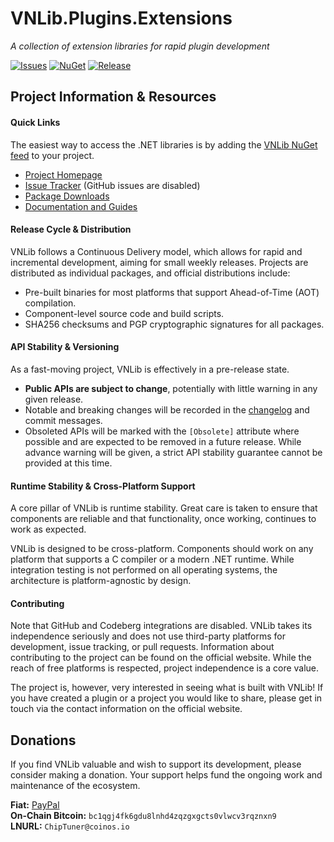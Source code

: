 # VNLib.Plugins.Extensions
*A collection of extension libraries for rapid plugin development*

[![Issues](https://img.shields.io/badge/dynamic/json?url=https%3A%2F%2Fwww.vaughnnugent.com%2Fapi%2Fgit%2Fissues%3Fmodule%3DVNLib.Plugins.Extensions&query=%24%5B%27result%27%5D.length&label=all%20issues)](https://www.vaughnnugent.com/resources/software/modules/VNLib.Plugins.Extensions-issues)
[![NuGet](https://img.shields.io/badge/NuGet-Available-004880?logo=nuget)](https://www.vaughnnugent.com/resources/software/modules)
[![Release](https://img.shields.io/github/v/tag/vnuge/vnlib.plugins.extensions?include_prereleases&label=latest%20release)](https://www.vaughnnugent.com/resources/software/modules/VNLib.Plugins.Extensions)

## Project Information & Resources

#### Quick Links
The easiest way to access the .NET libraries is by adding the [VNLib NuGet feed](https://www.vaughnnugent.com/resources/software/modules#support-info-title) to your project.

- [Project Homepage](https://www.vaughnnugent.com/resources/software/modules/vnlib.plugins.extensions)
- [Issue Tracker](https://www.vaughnnugent.com/resources/software/modules/vnlib.plugins.extensions-issues) (GitHub issues are disabled)
- [Package Downloads](https://www.vaughnnugent.com/resources/software/modules/vnlib.plugins.extensions?tab=downloads)
- [Documentation and Guides](https://www.vaughnnugent.com/resources/software/articles?tags=docs,_VNLib.Plugins.Extensions)

#### Release Cycle & Distribution
VNLib follows a Continuous Delivery model, which allows for rapid and incremental development, aiming for small weekly releases. Projects are distributed as individual packages, and official distributions include:
- Pre-built binaries for most platforms that support Ahead-of-Time (AOT) compilation.
- Component-level source code and build scripts.
- SHA256 checksums and PGP cryptographic signatures for all packages.

#### API Stability & Versioning
As a fast-moving project, VNLib is effectively in a pre-release state.
- **Public APIs are subject to change**, potentially with little warning in any given release.
- Notable and breaking changes will be recorded in the [changelog](CHANGELOG.md) and commit messages.
- Obsoleted APIs will be marked with the `[Obsolete]` attribute where possible and are expected to be removed in a future release. While advance warning will be given, a strict API stability guarantee cannot be provided at this time.

#### Runtime Stability & Cross-Platform Support
A core pillar of VNLib is runtime stability. Great care is taken to ensure that components are reliable and that functionality, once working, continues to work as expected.

VNLib is designed to be cross-platform. Components should work on any platform that supports a C compiler or a modern .NET runtime. While integration testing is not performed on all operating systems, the architecture is platform-agnostic by design.

#### Contributing
Note that GitHub and Codeberg integrations are disabled. VNLib takes its independence seriously and does not use third-party platforms for development, issue tracking, or pull requests. Information about contributing to the project can be found on the official website. While the reach of free platforms is respected, project independence is a core value.

The project is, however, very interested in seeing what is built with VNLib! If you have created a plugin or a project you would like to share, please get in touch via the contact information on the official website.

## Donations
If you find VNLib valuable and wish to support its development, please consider making a donation. Your support helps fund the ongoing work and maintenance of the ecosystem.

**Fiat:** [PayPal](https://www.paypal.com/donate/?business=VKEDFD74QAQ72&no_recurring=0&item_name=By+donating+you+are+funding+my+love+for+producing+free+software+for+my+community.+&currency_code=USD)  
**On-Chain Bitcoin:** `bc1qgj4fk6gdu8lnhd4zqzgxgcts0vlwcv3rqznxn9`  
**LNURL:** `ChipTuner@coinos.io`
